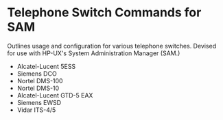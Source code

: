 # Telephone Switch Commands for SAM

Outlines usage and configuration for various telephone switches. Devised for use with HP-UX's System Administration Manager (SAM.)

* Alcatel-Lucent 5ESS
* Siemens DCO
* Nortel DMS-100
* Nortel DMS-10
* Alcatel-Lucent GTD-5 EAX
* Siemens EWSD
* Vidar ITS-4/5